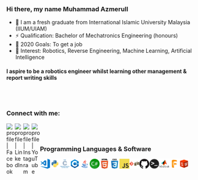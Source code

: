 ### Hi there, my name Muhammad Azmerull

- 🔭 I am a fresh graduate from International Islamic University Malaysia (IIUM/UIAM)
- ⚡ Qualification: Bachelor of Mechatronics Engineering (honours)
- 🥅 2020 Goals: To get a job
- 🌱 Interest: Robotics, Reverse Engineering, Machine Learning, Artificial Intelligence

#### I aspire to be a robotics engineer whilst learning other management & report writing skills

<br />
<br />

### Connect with me:

[<img align="left" alt="profile | Facebook" width="22px" src="https://cdn.jsdelivr.net/npm/simple-icons@v3/icons/facebook.svg" />][facebook]
[<img align="left" alt="profile | LinkedIn" width="22px" src="https://cdn.jsdelivr.net/npm/simple-icons@v3/icons/linkedin.svg" />][linkedin]
[<img align="left" alt="profile | Instagram" width="22px" src="https://cdn.jsdelivr.net/npm/simple-icons@v3/icons/instagram.svg" />][instagram]
[<img align="left" alt="profile | YouTube" width="22px" src="https://cdn.jsdelivr.net/npm/simple-icons@v3/icons/youtube.svg" />][youtube]

<br />
<br />

### Programming Languages & Software

<img align="left" alt="Visual Studio Code" width="26px" src="https://raw.githubusercontent.com/github/explore/80688e429a7d4ef2fca1e82350fe8e3517d3494d/topics/visual-studio-code/visual-studio-code.png" />
<img align="left" alt="Python" width="26px" src="https://raw.githubusercontent.com/github/explore/80688e429a7d4ef2fca1e82350fe8e3517d3494d/topics/python/python.png" />
<img align="left" alt="C" width="26px" src="https://raw.githubusercontent.com/github/explore/80688e429a7d4ef2fca1e82350fe8e3517d3494d/topics/c/c.png" />
<img align="left" alt="cPlus" width="26px" src="https://github.com/Azmerull/Azmerull/blob/master/icons/c%2B%2B.png" />
<img align="left" alt="java" width="26px" src="https://github.com/Azmerull/Azmerull/blob/master/icons/java.png" />
<img align="left" alt="cSharp" width="26px" src="https://raw.githubusercontent.com/github/explore/80688e429a7d4ef2fca1e82350fe8e3517d3494d/topics/csharp/csharp.png" />
<img align="left" alt="HTML5" width="26px" src="https://raw.githubusercontent.com/github/explore/80688e429a7d4ef2fca1e82350fe8e3517d3494d/topics/html/html.png" />
<img align="left" alt="CSS3" width="26px" src="https://raw.githubusercontent.com/github/explore/80688e429a7d4ef2fca1e82350fe8e3517d3494d/topics/css/css.png" />
<img align="left" alt="JavaScript" width="26px" src="https://raw.githubusercontent.com/github/explore/80688e429a7d4ef2fca1e82350fe8e3517d3494d/topics/javascript/javascript.png" />
<img align="left" alt="Git" width="26px" src="https://raw.githubusercontent.com/github/explore/80688e429a7d4ef2fca1e82350fe8e3517d3494d/topics/git/git.png" />
<img align="left" alt="GitHub" width="26px" src="https://raw.githubusercontent.com/github/explore/78df643247d429f6cc873026c0622819ad797942/topics/github/github.png" />
<img align="left" alt="Terminal" width="26px" src="https://raw.githubusercontent.com/github/explore/80688e429a7d4ef2fca1e82350fe8e3517d3494d/topics/terminal/terminal.png" />
<img align="left" alt="matlab" width="26px" src="https://raw.githubusercontent.com/github/explore/80688e429a7d4ef2fca1e82350fe8e3517d3494d/topics/matlab/matlab.png" />
<img align="left" alt="fusion360" width="26px" src="https://github.com/Azmerull/Azmerull/blob/master/icons/fusion360.png" />
<img align="left" alt="solidwork" width="26px" src="https://github.com/Azmerull/Azmerull/blob/master/icons/solidwork.png" />

<br />
<br />

[facebook]: https://www.facebook.com/azmerull.azmi/
[instagram]: https://instagram.com/az_mieyo
[linkedin]: https://linkedin.com/in/azmerull-azmi
[youtube]: https://youtube.com/